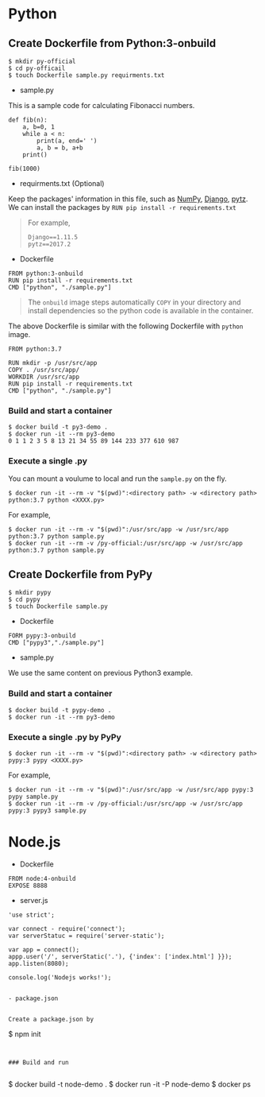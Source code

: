 # Python

## Create Dockerfile from Python:3-onbuild


```
$ mkdir py-official
$ cd py-officail
$ touch Dockerfile sample.py requirments.txt
```

- sample.py

This is a sample code for calculating Fibonacci numbers.

```
def fib(n):
    a, b=0, 1
    while a < n:
        print(a, end=' ')
        a, b = b, a+b
    print()

fib(1000)
```

- requirments.txt (Optional)

Keep the packages' information in this file, such as [NumPy](http://www.numpy.org/), [Django](https://www.djangoproject.com/), [pytz](http://pytz.sourceforge.net/).
We can install the packages by `RUN pip install -r requirements.txt`


> For example,
>
> ```
> Django==1.11.5
> pytz==2017.2
> ```



- Dockerfile

```
FROM python:3-onbuild
RUN pip install -r requirements.txt
CMD ["python", "./sample.py"]
```

> The `onbuild` image steps automatically `COPY` in your directory and install dependencies so the python code is available in the  container.



The above Dockerfile is similar with the following Dockerfile with `python` image.

```
FROM python:3.7

RUN mkdir -p /usr/src/app
COPY . /usr/src/app/
WORKDIR /usr/src/app
RUN pip install -r requirements.txt
CMD ["python", "./sample.py"]
```


### Build and start a container

```
$ docker build -t py3-demo .
$ docker run -it --rm py3-demo
0 1 1 2 3 5 8 13 21 34 55 89 144 233 377 610 987
```


### Execute a single .py

You can mount a voulume to local and run the `sample.py` on the fly.

```
$ docker run -it --rm -v "$(pwd)":<directory path> -w <directory path> python:3.7 python <XXXX.py>
```

For example,
```
$ docker run -it --rm -v "$(pwd)":/usr/src/app -w /usr/src/app python:3.7 python sample.py
$ docker run -it --rm -v /py-official:/usr/src/app -w /usr/src/app python:3.7 python sample.py
```


## Create Dockerfile from PyPy

```
$ mkdir pypy
$ cd pypy
$ touch Dockerfile sample.py
```

- Dockerfile

```
FORM pypy:3-onbuild
CMD ["pypy3","./sample.py"]
```

- sample.py

We use the same content on previous Python3 example.


### Build and start a container

```
$ docker build -t pypy-demo .
$ docker run -it --rm py3-demo
```

### Execute a single .py by PyPy

```
$ docker run -it --rm -v "$(pwd)":<directory path> -w <directory path> pypy:3 pypy <XXXX.py>
```

For example,
```
$ docker run -it --rm -v "$(pwd)":/usr/src/app -w /usr/src/app pypy:3 pypy sample.py
$ docker run -it --rm -v /py-official:/usr/src/app -w /usr/src/app pypy:3 pypy3 sample.py
```



# Node.js

- Dockerfile

```
FROM node:4-onbuild
EXPOSE 8888
```

- server.js

```
'use strict';

var connect - require('connect');
var serverStatuc = require('server-static');

var app = connect();
appp.user('/', serverStatic('.'), {'index': ['index.html'] }});
app.listen(8080);

console.log('Nodejs works!');


- package.json


Create a package.json by 

```
$ npm init
```


### Build and run


```
$ docker build -t node-demo .
$ docker run -it -P node-demo
$ docker ps
```





```